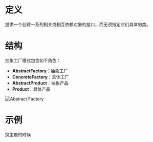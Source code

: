 # 定义

提供一个创建一系列相关或相互依赖对象的接口，而无须指定它们具体的类。

# 结构

抽象工厂模式包含如下角色：

* **AbstractFactory**：抽象工厂
* **ConcreteFactory**：具体工厂
* **AbstractProduct**：抽象产品
* **Product**：具体产品

![Abstract Factory](https://i.imgur.com/6mV7ppi.png)


# 示例

换主题的时候
